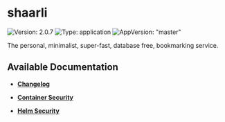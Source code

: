 # shaarli

![Version: 2.0.7](https://img.shields.io/badge/Version-2.0.7-informational?style=flat-square) ![Type: application](https://img.shields.io/badge/Type-application-informational?style=flat-square) ![AppVersion: "master"](https://img.shields.io/badge/AppVersion-"master"-informational?style=flat-square)

The personal, minimalist, super-fast, database free, bookmarking service.

## Available Documentation

- [**Changelog**](CHANGELOG)

- [**Container Security**](container-security)

- [**Helm Security**](helm-security)

